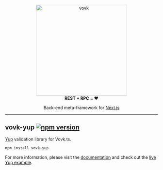 <p align="center"> 
  <picture>
    <source width="300" media="(prefers-color-scheme: dark)" srcset="https://vovk.dev/vovk-logo-white.svg">
    <source width="300" media="(prefers-color-scheme: light)" srcset="https://vovk.dev/vovk-logo.svg">
    <img width="300" alt="vovk" src="https://vovk.dev/vovk-logo.svg">
  </picture><br>
  <strong>REST + RPC = ♥️</strong>
</p>

<p align="center">
  Back-end meta-framework for <a href="https://nextjs.org/docs/app">Next.js</a>
</p>

---

## vovk-yup [![npm version](https://badge.fury.io/js/vovk-yup.svg)](https://www.npmjs.com/package/vovk-yup)

[Yup](https://www.npmjs.com/package/yup) validation library for Vovk.ts.

```sh
npm install vovk-yup
```

For more information, please visit the [documentation](https://vovk.dev/validation/vovk-yup) and check out the [live Yup example](https://vovk-examples.vercel.app/yup).
